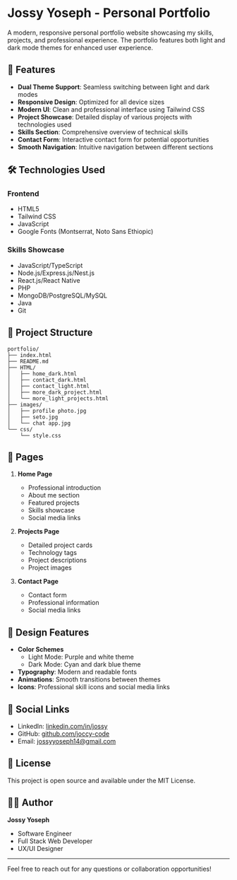 # Jossy Yoseph - Personal Portfolio

A modern, responsive personal portfolio website showcasing my skills, projects, and professional experience. The portfolio features both light and dark mode themes for enhanced user experience.

## 🌟 Features

- **Dual Theme Support**: Seamless switching between light and dark modes
- **Responsive Design**: Optimized for all device sizes
- **Modern UI**: Clean and professional interface using Tailwind CSS
- **Project Showcase**: Detailed display of various projects with technologies used
- **Skills Section**: Comprehensive overview of technical skills
- **Contact Form**: Interactive contact form for potential opportunities
- **Smooth Navigation**: Intuitive navigation between different sections

## 🛠️ Technologies Used

### Frontend

- HTML5
- Tailwind CSS
- JavaScript
- Google Fonts (Montserrat, Noto Sans Ethiopic)

### Skills Showcase

- JavaScript/TypeScript
- Node.js/Express.js/Nest.js
- React.js/React Native
- PHP
- MongoDB/PostgreSQL/MySQL
- Java
- Git

## 📁 Project Structure

```
portfolio/
├── index.html
├── README.md
├── HTML/
│   ├── home_dark.html
│   ├── contact_dark.html
│   ├── contact_light.html
│   ├── more_dark_project.html
│   └── more_light_projects.html
├── images/
│   ├── profile photo.jpg
│   ├── seto.jpg
│   └── chat app.jpg
└── css/
    └── style.css
```

## 🚀 Pages

1. **Home Page**

   - Professional introduction
   - About me section
   - Featured projects
   - Skills showcase
   - Social media links

2. **Projects Page**

   - Detailed project cards
   - Technology tags
   - Project descriptions
   - Project images

3. **Contact Page**
   - Contact form
   - Professional information
   - Social media links

## 🎨 Design Features

- **Color Schemes**
  - Light Mode: Purple and white theme
  - Dark Mode: Cyan and dark blue theme
- **Typography**: Modern and readable fonts
- **Animations**: Smooth transitions between themes
- **Icons**: Professional skill icons and social media links

## 🔗 Social Links

- LinkedIn: [linkedin.com/in/jossy](http://www.LinkedIn.com/in/jossy)
- GitHub: [github.com/joccy-code](http://www.github.com/joccy-code)
- Email: [jossyyoseph14@gmail.com](mailto:jossyyoseph14@gmail.com)

## 📝 License

This project is open source and available under the MIT License.

## 👨‍💻 Author

**Jossy Yoseph**

- Software Engineer
- Full Stack Web Developer
- UX/UI Designer

---

Feel free to reach out for any questions or collaboration opportunities!
